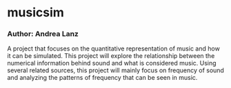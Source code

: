 
<!-- README.md is generated from README.Rmd. Please edit that file -->

# musicsim

### Author: Andrea Lanz

A project that focuses on the quantitative representation of music and
how it can be simulated. This project will explore the relationship
between the numerical information behind sound and what is considered
music. Using several related sources, this project will mainly focus on
frequency of sound and analyzing the patterns of frequency that can be
seen in music.
